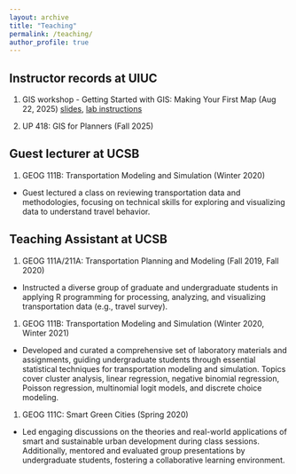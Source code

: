 ```yaml
---
layout: archive
title: "Teaching"
permalink: /teaching/
author_profile: true
---
```


## Instructor records at UIUC
1. GIS workshop - Getting Started with GIS: Making Your First Map (Aug 22, 2025) [slides](https://docs.google.com/presentation/d/1umt4rLReQ60r3cN1_NfgRTRyawb_3TgQjdjJCcmGl7A/edit?usp=sharing), [lab instructions](https://docs.google.com/document/d/181ZP-P-LAVllb0q3dOdDbBNEaEgovKyb6ViMxEYALKo/edit?usp=sharing)

1. UP 418: GIS for Planners (Fall 2025)

## Guest lecturer at UCSB
1. GEOG 111B: Transportation Modeling and Simulation (Winter 2020)
- Guest lectured a class on reviewing transportation data and methodologies, focusing on technical skills for exploring and visualizing data to understand travel behavior.


## Teaching Assistant at UCSB

1. GEOG 111A/211A: Transportation Planning and Modeling (Fall 2019, Fall 2020)
- Instructed a diverse group of graduate and undergraduate students in applying R programming for processing, analyzing, and visualizing transportation data (e.g., travel survey).

1. GEOG 111B: Transportation Modeling and Simulation (Winter 2020, Winter 2021)
- Developed and curated a comprehensive set of laboratory materials and assignments, guiding undergraduate students through essential statistical techniques for transportation modeling and simulation. Topics cover cluster analysis, linear regression, negative binomial regression, Poisson regression, multinomial logit models, and discrete choice modeling.

1. GEOG 111C: Smart Green Cities (Spring 2020)
- Led engaging discussions on the theories and real-world applications of smart and sustainable urban development during class sessions. Additionally, mentored and evaluated group presentations by undergraduate students, fostering a collaborative learning environment. 